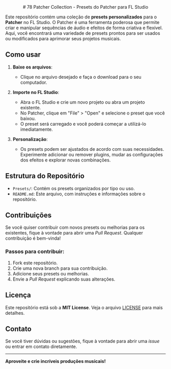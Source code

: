 <center>
# 78 Patcher Collection - Presets do Patcher para FL Studio
</center>

Este repositório contém uma coleção de **presets personalizados** para o **Patcher** no FL Studio. O Patcher é uma ferramenta poderosa que permite criar e manipular sequências de áudio e efeitos de forma criativa e flexível. Aqui, você encontrará uma variedade de presets prontos para ser usados ou modificados para aprimorar seus projetos musicais.

## Como usar

1. **Baixe os arquivos**:
   - Clique no arquivo desejado e faça o download para o seu computador.

2. **Importe no FL Studio**:
   - Abra o FL Studio e crie um novo projeto ou abra um projeto existente.
   - No Patcher, clique em "File" > "Open" e selecione o preset que você baixou.
   - O preset será carregado e você poderá começar a utilizá-lo imediatamente.

3. **Personalização**:
   - Os presets podem ser ajustados de acordo com suas necessidades. Experimente adicionar ou remover plugins, mudar as configurações dos efeitos e explorar novas combinações.

## Estrutura do Repositório

- `Presets/`: Contém os presets organizados por tipo ou uso.
- `README.md`: Este arquivo, com instruções e informações sobre o repositório.

## Contribuições

Se você quiser contribuir com novos presets ou melhorias para os existentes, fique à vontade para abrir uma *Pull Request*. Qualquer contribuição é bem-vinda!

### Passos para contribuir:

1. Fork este repositório.
2. Crie uma nova branch para sua contribuição.
3. Adicione seus presets ou melhorias.
4. Envie a *Pull Request* explicando suas alterações.

## Licença

Este repositório está sob a **MIT License**. Veja o arquivo [LICENSE](LICENSE) para mais detalhes.

## Contato

Se você tiver dúvidas ou sugestões, fique à vontade para abrir uma *issue* ou entrar em contato diretamente.

---

**Aproveite e crie incríveis produções musicais!**
